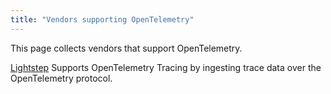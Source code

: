 ```yaml
---
title: "Vendors supporting OpenTelemetry"
---
```


This page collects vendors that support OpenTelemetry.

[Lightstep](https://lightstep.com) Supports OpenTelemetry Tracing by ingesting trace data over the OpenTelemetry protocol.
